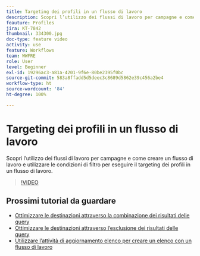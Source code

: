 ```yaml
---
title: Targeting dei profili in un flusso di lavoro
description: Scopri l’utilizzo dei flussi di lavoro per campagne e come creare un flusso di lavoro e utilizzare le condizioni di filtro per eseguire il targeting dei profili in un flusso di lavoro.
feauture: Profiles
jira: KT-7842
thumbnail: 334300.jpg
doc-type: feature video
activity: use
feature: Workflows
team: WWFRE
role: User
level: Beginner
exl-id: 19296ac3-a81a-4201-9f6e-80be2395f0bc
source-git-commit: 583a8ffadd5d5deec3c8689d5862e39c456a2be4
workflow-type: ht
source-wordcount: '84'
ht-degree: 100%

---
```


# Targeting dei profili in un flusso di lavoro

Scopri l’utilizzo dei flussi di lavoro per campagne e come creare un flusso di lavoro e utilizzare le condizioni di filtro per eseguire il targeting dei profili in un flusso di lavoro.

>[!VIDEO](https://video.tv.adobe.com/v/334300?quality=12&learn=on)

## Prossimi tutorial da guardare

* [Ottimizzare le destinazioni attraverso la combinazione dei risultati delle query](/help/process-management/refine-targets-by-combining-query-results.md)
* [Ottimizzare le destinazioni attraverso l’esclusione dei risultati delle query](/help/process-management/refine-targets-by-excluding-query-results.md)
* [Utilizzare l’attività di aggiornamento elenco per creare un elenco con un flusso di lavoro](/help/process-management/use-the-update-list-activity.md)
